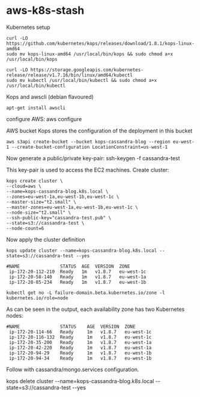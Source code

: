 # aws-k8s-stash

Kubernetes setup
```
curl -LO https://github.com/kubernetes/kops/releases/download/1.8.1/kops-linux-amd64 
sudo mv kops-linux-amd64 /usr/local/bin/kops && sudo chmod a+x /usr/local/bin/kops

curl -LO https://storage.googleapis.com/kubernetes-release/release/v1.7.16/bin/linux/amd64/kubectl
sudo mv kubectl /usr/local/bin/kubectl && sudo chmod a+x /usr/local/bin/kubectl
```
Kops and awscli (debian flavoured)
```
apt-get install awscli
```
configure AWS:
aws configure

AWS bucket Kops stores the configuration of the deployment in this bucket
```
aws s3api create-bucket --bucket kops-cassandra-blog --region eu-west-1 --create-bucket-configuration LocationConstraint=us-west-1
```
Now generate a public/private key-pair:
ssh-keygen -f cassandra-test

This key-pair is used to access the EC2 machines. Create cluster:
```
kops create cluster \
--cloud=aws \
--name=kops-cassandra-blog.k8s.local \
--zones=eu-west-1a,eu-west-1b,eu-west-1c \
--master-size="t2.small" \
--master-zones=eu-west-1a,eu-west-1b,eu-west-1c \
--node-size="t2.small" \
--ssh-public-key="cassandra-test.pub" \
--state=s3://cassandra-test \
--node-count=6
```
Now apply the cluster definition
```
kops update cluster --name=kops-cassandra-blog.k8s.local --state=s3://cassandra-test --yes
```
```
#NAME               STATUS  AGE  VERSION  ZONE
 ip-172-20-112-210  Ready   1m   v1.8.7   eu-west-1c
 ip-172-20-58-140   Ready   1m   v1.8.7   eu-west-1a
 ip-172-20-85-234   Ready   1m   v1.8.7   eu-west-1b
```
```
kubectl get no -L failure-domain.beta.kubernetes.io/zone -l kubernetes.io/role=node 
```
As can be seen in the output, each availability zone has two Kubernetes nodes:
```
#NAME               STATUS    AGE  VERSION  ZONE
 ip-172-20-114-66   Ready     1m   v1.8.7   eu-west-1c
 ip-172-20-116-132  Ready     1m   v1.8.7   eu-west-1c
 ip-172-20-35-200   Ready     1m   v1.8.7   eu-west-1a
 ip-172-20-42-220   Ready     1m   v1.8.7   eu-west-1a
 ip-172-20-94-29    Ready     1m   v1.8.7   eu-west-1b
 ip-172-20-94-34    Ready     1m   v1.8.7   eu-west-1b
```
Follow with cassandra/mongo.services configuration.

kops delete cluster --name=kops-cassandra-blog.k8s.local --state=s3://cassandra-test --yes
